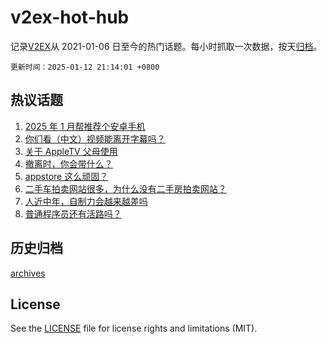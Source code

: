 # v2ex-hot-hub

 记录[V2EX](https://www.v2ex.com/)从 2021-01-06 日至今的热门话题。每小时抓取一次数据，按天[归档](archives)。

`更新时间：2025-01-12 21:14:01 +0800`

## 热议话题

1. [2025 年 1 月帮推荐个安卓手机](https://www.v2ex.com/t/1104426)
1. [你们看（中文）视频能离开字幕吗？](https://www.v2ex.com/t/1104452)
1. [关于 AppleTV 父母使用](https://www.v2ex.com/t/1104443)
1. [撤离时，你会带什么？](https://www.v2ex.com/t/1104484)
1. [appstore 这么顽固？](https://www.v2ex.com/t/1104470)
1. [二手车拍卖网站很多，为什么没有二手房拍卖网站？](https://www.v2ex.com/t/1104474)
1. [人近中年，自制力会越来越差吗](https://www.v2ex.com/t/1104510)
1. [普通程序员还有活路吗？](https://www.v2ex.com/t/1104479)

## 历史归档

[archives](archives)

## License

See the [LICENSE](LICENSE) file for license rights and limitations (MIT).
